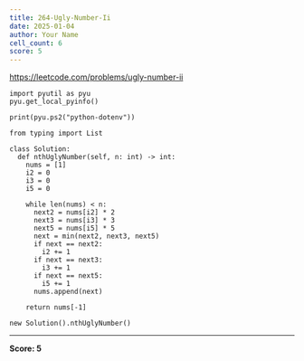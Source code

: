 ```yaml
---
title: 264-Ugly-Number-Ii
date: 2025-01-04
author: Your Name
cell_count: 6
score: 5
---
```


https://leetcode.com/problems/ugly-number-ii


```
import pyutil as pyu
pyu.get_local_pyinfo()
```


```
print(pyu.ps2("python-dotenv"))
```


```
from typing import List
```


```
class Solution:
  def nthUglyNumber(self, n: int) -> int:
    nums = [1]
    i2 = 0
    i3 = 0
    i5 = 0

    while len(nums) < n:
      next2 = nums[i2] * 2
      next3 = nums[i3] * 3
      next5 = nums[i5] * 5
      next = min(next2, next3, next5)
      if next == next2:
        i2 += 1
      if next == next3:
        i3 += 1
      if next == next5:
        i5 += 1
      nums.append(next)

    return nums[-1]
```


```
new Solution().nthUglyNumber()
```


---
**Score: 5**
